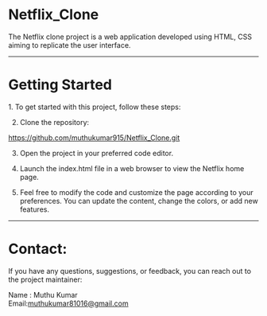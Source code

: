 # Netflix_Clone
The Netflix clone project is a web application developed using HTML, CSS aiming to replicate the user interface.
<hr>
<h1>Getting Started</h1>
  1. To get started with this project, follow these steps:

2. Clone the repository:

https://github.com/muthukumar915/Netflix_Clone.git

3. Open the project in your preferred code editor.

4. Launch the index.html file in a web browser to view the Netflix home page.

5. Feel free to modify the code and customize the page according to your preferences. You can update the content, change the colors, or add new features.

<hr>

<h1>Contact:</h1>

If you have any questions, suggestions, or feedback, you can reach out to the project maintainer:

Name : Muthu Kumar<br>
Email:muthukumar81016@gmail.com

